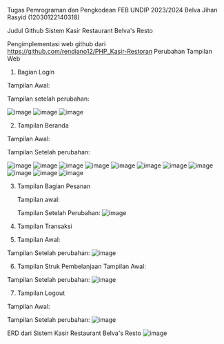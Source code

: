 Tugas Pemrograman dan Pengkodean FEB UNDIP 2023/2024
Belva Jihan Rasyid (12030122140318)

Judul Github Sistem Kasir Restaurant Belva's Resto

Pengimplementasi web github dari https://github.com/rendiano12/PHP_Kasir-Restoran
Perubahan Tampilan Web
1. Bagian Login

Tampilan Awal:


Tampilan setelah perubahan:

![image](https://github.com/belvajihan/PengkodeandanPemrograman-Sistem-Kasir-Restaurant/assets/152500318/c2c4b0e4-d745-4a64-a5a6-057e69582fb6)
![image](https://github.com/belvajihan/PengkodeandanPemrograman-Sistem-Kasir-Restaurant/assets/152500318/ec65a1e7-34c9-4cf8-9820-8a48d1c3c408)
![image](https://github.com/belvajihan/PengkodeandanPemrograman-Sistem-Kasir-Restaurant/assets/152500318/cc72f6ee-d632-480a-a05a-06b2de6078ec)

2. Tampilan Beranda

Tampilan Awal:

Tampilan Setelah perubahan:

![image](https://github.com/belvajihan/PengkodeandanPemrograman-Sistem-Kasir-Restaurant/assets/152500318/75ec37a7-ea95-4ebd-9702-544323912d2f)
![image](https://github.com/belvajihan/PengkodeandanPemrograman-Sistem-Kasir-Restaurant/assets/152500318/f9ff4bd9-f289-4e9a-a633-3169cd4c0ed7)
![image](https://github.com/belvajihan/PengkodeandanPemrograman-Sistem-Kasir-Restaurant/assets/152500318/19ae8b82-dfee-4bbf-879e-98aac825ea31)
![image](https://github.com/belvajihan/PengkodeandanPemrograman-Sistem-Kasir-Restaurant/assets/152500318/9c239f3f-370e-40db-bf05-5c705f542c73)
![image](https://github.com/belvajihan/PengkodeandanPemrograman-Sistem-Kasir-Restaurant/assets/152500318/2e23c03b-2436-4cf8-bd73-67eed941dfc8)
![image](https://github.com/belvajihan/PengkodeandanPemrograman-Sistem-Kasir-Restaurant/assets/152500318/686ab6ac-3edb-4c37-a4b2-684ac24a8977)
![image](https://github.com/belvajihan/PengkodeandanPemrograman-Sistem-Kasir-Restaurant/assets/152500318/bb820a85-760c-4416-8287-a8e7ae46bccb)
![image](https://github.com/belvajihan/PengkodeandanPemrograman-Sistem-Kasir-Restaurant/assets/152500318/f9b24920-984b-421e-9b0a-4db90b613503)
![image](https://github.com/belvajihan/PengkodeandanPemrograman-Sistem-Kasir-Restaurant/assets/152500318/05e704f9-9f64-4764-9c06-8b418657c403)
![image](https://github.com/belvajihan/PengkodeandanPemrograman-Sistem-Kasir-Restaurant/assets/152500318/279e8994-c9ef-4be0-bb3f-4f32f61407a0)
![image](https://github.com/belvajihan/PengkodeandanPemrograman-Sistem-Kasir-Restaurant/assets/152500318/3d878488-7241-482c-9bb1-efa91405912d)






3. Tampilan Bagian Pesanan
   
   Tampilan awal:

   Tampilan Setelah Perubahan:
![image](https://github.com/belvajihan/PengkodeandanPemrograman-Sistem-Kasir-Restaurant/assets/152500318/2e9580ba-e2c7-4627-8b21-9a075a73d418)


5. Tampilan Transaksi
6. 
   Tampilan Awal:

Tampilan Setelah perubahan:
![image](https://github.com/belvajihan/PengkodeandanPemrograman-Sistem-Kasir-Restaurant/assets/152500318/bf523749-c555-4cfb-bc81-f20cdf9e194a)



6. Tampilan Struk Pembelanjaan
Tampilan Awal:

Tampilan Setelah perubahan:
![image](https://github.com/belvajihan/PengkodeandanPemrograman-Sistem-Kasir-Restaurant/assets/152500318/bde81647-f29c-46e2-ab7a-2ffc37a21312)

7. Tampilan Logout

Tampilan Awal:

Tampilan Setelah perubahan:
![image](https://github.com/belvajihan/PengkodeandanPemrograman-Sistem-Kasir-Restaurant/assets/152500318/7a507cf1-a1a9-4c5d-9f36-6b0987d4e4e7)


ERD dari Sistem Kasir Restaurant Belva's Resto
![image](https://github.com/belvajihan/PengkodeandanPemrograman-Sistem-Kasir-Restaurant/assets/152500318/97c15ae1-01b5-4f8e-a21d-eaac4a2192e7)




